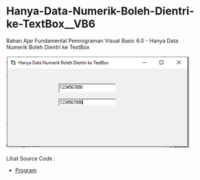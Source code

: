 # Hanya-Data-Numerik-Boleh-Dientri-ke-TextBox__VB6
Bahan Ajar Fundamental Pemrograman Visual Basic 6.0 - Hanya Data Numerik Boleh Dientri ke TextBox<br><br>
<img src="https://github.com/RizkyKhapidsyah/Hanya-Data-Numerik-Boleh-Dientri-ke-TextBox__VB6/blob/main/result/001.PNG"><br><br>
Lihat Source Code : <br>
- <a href="https://github.com/RizkyKhapidsyah/Hanya-Data-Numerik-Boleh-Dientri-ke-TextBox__VB6/blob/main/Form1.frm">Program</a>
